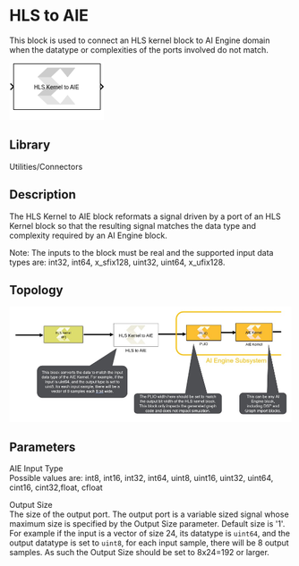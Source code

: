 # HLS to AIE

This block is used to connect an HLS kernel block to AI Engine domain
when the datatype or complexities of the ports involved do not match.

  
![](./Images/block.png)  

## Library

Utilities/Connectors

## Description

The HLS Kernel to AIE block reformats a signal driven by a port of an
HLS Kernel block so that the resulting signal matches the data type and
complexity required by an AI Engine block.

Note: The inputs to the block must be real and the supported input data
types are: int32, int64, x_sfix128, uint32, uint64, x_ufix128.

## Topology

  
![](./Images/vfy1647639436464.png)  

## Parameters

AIE Input Type  
Possible values are: int8, int16, int32, int64, uint8, uint16, uint32,
uint64, cint16, cint32,float, cfloat

Output Size  
The size of the output port. The output port is a variable sized signal
whose maximum size is specified by the Output Size parameter. Default
size is '1'. For example if the input is a vector of size 24, its
datatype is `uint64`, and the output datatype is set to `uint8`, for
each input sample, there will be 8 output samples. As such the Output
Size should be set to 8x24=192 or larger.
